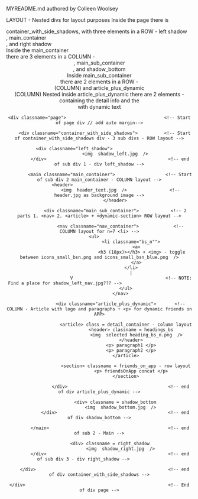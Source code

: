 MYREADME.md authored by Colleen Woolsey

LAYOUT - Nested divs for layout purposes
    Inside the page there is <div> container_with_side_shadows, with three elements in a ROW - left shadow<div>,  main_container<main>,     and right shadow <div>
    Inside the main_container<main> there are 3 elements in a COLUMN - <header>, main_sub_container<div>, and shadow_bottom<div>
    Inside main_sub_container<div> there are 2 elements in a ROW - <nav> (COLUMN) and article_plus_dynamic<div> (COLUMN)
    Nested inside article_plus_dynamic there are 2 elements - <article> containing the detail info and the <section> with dynamic text
    
<body>

    <div classname="page">                                     <!-- Start of page div // add auto margin-->

        <div classname="container_with_side_shadows">          <!-- Start of container_with_side_shadows div - 3 sub divs - ROW layout -->

            <div classname="left_shadow">                           
                <img  shadow_left.jpg  />
            </div>                                              <!-- end of sub div 1 - div left_shadow -->

            <main classname="main_container">                   <!-- Start of sub div 2 main_container - COLUMN layout -->
                <header>                                        
                    <img  header_text.jpg  />                <!-- header.jpg as background image -->
                </header>

                <div classname="main_sub_container">            <!-- 2 parts 1. <nav> 2. <article> + <dynamic-section> ROW layout -->

                    <nav classname="nav_container">             <!-- COLUMN layout for n=7 <li> -->
                        <ul>                        
                            <li classname="bs_n"">
                                <a>
                                    <h3 (18px)></h3> + <img> - toggle between icons_small_bsn.png and icons_small_bsn_blue.png  />
                                </a>
                            </li>
                            |
                            V                                   <!-- NOTE: Find a place for shadow_left_nav.jpg??? -->                          
                        </ul>
                    </nav>

                    <div classname="article_plus_dynamic">       <!-- COLUMN - Article with logo and paragraphs + <p> for dynamic friends on APP>

                        <article> class = detail_container - column layout
                            <header> classname = headings_bs
                                <img  selected heading_bs_n.png  />
                            </header>
                            <p> paragraph1 </p>
                            <p> paragraph2 </p>
                        </article>

                        <section> classname = friends_on_app - row layout
                            <p> friendsOnApp concat </p>
                        </section>

                    </div>                                      <!-- end of div article_plus_dynamic -->

                <div> classname = shadow_bottom
                    <img  shadow_bottom.jpg  />
                </div>                                          <!-- end of div shadow_bottom -->

            </main>                                             <!-- end of sub 2 - Main -->

            <div> classname = right_shadow
                    <img  shadow_right.jpg  />
            </div>                                              <!-- end of sub div 3 - div right_shadow -->            

        </div>                                                  <!-- end of div container_with_side_shadows -->

    </div>                                                      <!-- End of div page -->

</body>
